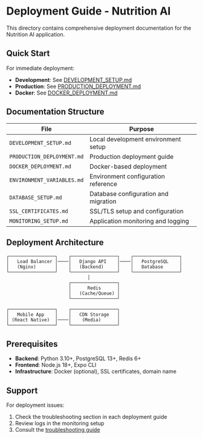 # Deployment Guide - Nutrition AI

This directory contains comprehensive deployment documentation for the Nutrition AI application.

## Quick Start

For immediate deployment:
- **Development**: See [DEVELOPMENT_SETUP.md](./DEVELOPMENT_SETUP.md)
- **Production**: See [PRODUCTION_DEPLOYMENT.md](./PRODUCTION_DEPLOYMENT.md)
- **Docker**: See [DOCKER_DEPLOYMENT.md](./DOCKER_DEPLOYMENT.md)

## Documentation Structure

| File | Purpose |
|------|---------|
| `DEVELOPMENT_SETUP.md` | Local development environment setup |
| `PRODUCTION_DEPLOYMENT.md` | Production deployment guide |
| `DOCKER_DEPLOYMENT.md` | Docker-based deployment |
| `ENVIRONMENT_VARIABLES.md` | Environment configuration reference |
| `DATABASE_SETUP.md` | Database configuration and migration |
| `SSL_CERTIFICATES.md` | SSL/TLS setup and configuration |
| `MONITORING_SETUP.md` | Application monitoring and logging |

## Deployment Architecture

```
┌─────────────────┐    ┌─────────────────┐    ┌─────────────────┐
│   Load Balancer │────│   Django API    │────│   PostgreSQL    │
│   (Nginx)       │    │   (Backend)     │    │   Database      │
└─────────────────┘    └─────────────────┘    └─────────────────┘
                              │
                       ┌─────────────────┐
                       │      Redis      │
                       │   (Cache/Queue) │
                       └─────────────────┘

┌─────────────────┐    ┌─────────────────┐
│   Mobile App    │    │   CDN Storage   │
│ (React Native)  │────│    (Media)      │
└─────────────────┘    └─────────────────┘
```

## Prerequisites

- **Backend**: Python 3.10+, PostgreSQL 13+, Redis 6+
- **Frontend**: Node.js 18+, Expo CLI
- **Infrastructure**: Docker (optional), SSL certificates, domain name

## Support

For deployment issues:
1. Check the troubleshooting section in each deployment guide
2. Review logs in the monitoring setup
3. Consult the [troubleshooting guide](../guides/TROUBLESHOOTING.md)